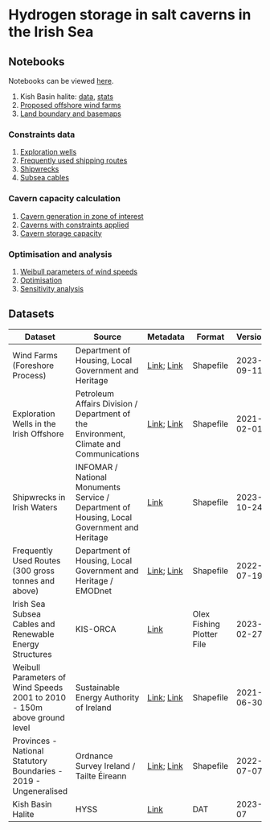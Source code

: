 # Hydrogen storage in salt caverns in the Irish Sea

## Notebooks

Notebooks can be viewed [here](https://github.com/nmstreethran/hydrogen-salt-storage-optimisation/tree/ipynb/notebooks).

1. Kish Basin halite: [data][nbkbdata], [stats][nbkbstats]
1. [Proposed offshore wind farms][nbowf]
1. [Land boundary and basemaps][nbboundary]

### Constraints data

1. [Exploration wells][nbwells]
1. [Frequently used shipping routes][nbshipping]
1. [Shipwrecks][nbshipwrecks]
1. [Subsea cables][nbcables]

### Cavern capacity calculation

1. [Cavern generation in zone of interest][nbcaverns]
1. [Caverns with constraints applied][nbconstrained]
1. [Cavern storage capacity][nbcapacity]

### Optimisation and analysis

1. [Weibull parameters of wind speeds][nbweibull]
1. [Optimisation][nboptimisation]
1. [Sensitivity analysis][nbsensitivity]

## Datasets

Dataset | Source | Metadata | Format | Version
-- | -- | -- | -- | --
Wind Farms (Foreshore Process) | Department of Housing, Local Government and Heritage | [Link][owf]; [Link][owf2] | Shapefile | 2023-09-11
Exploration Wells in the Irish Offshore | Petroleum Affairs Division / Department of the Environment, Climate and Communications | [Link][wells]; [Link][wells2] | Shapefile | 2021-02-01
Shipwrecks in Irish Waters | INFOMAR / National Monuments Service / Department of Housing, Local Government and Heritage | [Link][shipwrecks] | Shapefile | 2023-10-24
Frequently Used Routes (300 gross tonnes and above) | Department of Housing, Local Government and Heritage / EMODnet | [Link][shippingroutes]; [Link][shippingroutes2] | Shapefile | 2022-07-19
Irish Sea Subsea Cables and Renewable Energy Structures | KIS-ORCA | [Link][cables] | Olex Fishing Plotter File | 2023-02-27
Weibull Parameters of Wind Speeds 2001 to 2010 - 150m above ground level | Sustainable Energy Authority of Ireland | [Link][weibull]; [Link][weibull2] | Shapefile | 2021-06-30
Provinces - National Statutory Boundaries - 2019 - Ungeneralised | Ordnance Survey Ireland / Tailte Éireann | [Link][boundary]; [Link][boundary2] | Shapefile | 2022-07-07
Kish Basin Halite | HYSS | [Link][hyss] | DAT | 2023-07

[owf]: https://data.gov.ie/dataset/wind-farms-foreshore-process
[owf2]: https://data-housinggovie.opendata.arcgis.com/maps/housinggovie::wind-farms-foreshore-process
[wells]: https://www.isde.ie/geonetwork/srv/eng/catalog.search#/metadata/ie.marine.data:dataset.2171
[wells2]: https://data.gov.ie/dataset/exploration-wells-in-the-irish-offshore
[hyss]: https://hyss.ie
[shipwrecks]: https://isde.ie/geonetwork/srv/eng/catalog.search#/metadata/ie.marine.data:dataset.5131
[shippingroutes]: https://data.gov.ie/dataset/frequently-used-routes-300-gross-tonnes-and-above1
[shippingroutes2]: https://data-housinggovie.opendata.arcgis.com/maps/housinggovie::frequently-used-routes-300-gross-tonnes-and-above
[cables]: https://kis-orca.org/downloads/
[boundary]: https://data.gov.ie/dataset/provinces-osi-national-statutory-boundaries-2019
[boundary2]: https://data-osi.opendata.arcgis.com/maps/osi::provinces-national-statutory-boundaries-2019
[weibull]: https://data.gov.ie/dataset/weibull-parameters-wind-speeds-2001-to-2010-150m-above-ground-level
[weibull2]: https://gis.seai.ie/wind/
[nbkbdata]: https://github.com/nmstreethran/hydrogen-salt-storage-optimisation/blob/ipynb/notebooks/kish_basin_dat_files.ipynb
[nbkbstats]: https://github.com/nmstreethran/hydrogen-salt-storage-optimisation/blob/ipynb/notebooks/kish_basin_stats.ipynb
[nbowf]: https://github.com/nmstreethran/hydrogen-salt-storage-optimisation/blob/ipynb/notebooks/wind_farms_foreshore_process.ipynb
[nbwells]: https://github.com/nmstreethran/hydrogen-salt-storage-optimisation/blob/ipynb/notebooks/offshore_exploration_wells.ipynb
[nbweibull]: https://github.com/nmstreethran/hydrogen-salt-storage-optimisation/blob/ipynb/notebooks/weibull_parameters_wind_speeds.ipynb
[nbshipping]: https://github.com/nmstreethran/hydrogen-salt-storage-optimisation/blob/ipynb/notebooks/frequent_shipping_routes.ipynb
[nbshipwrecks]: https://github.com/nmstreethran/hydrogen-salt-storage-optimisation/blob/ipynb/notebooks/heritage_sites.ipynb
[nbcables]: https://github.com/nmstreethran/hydrogen-salt-storage-optimisation/blob/ipynb/notebooks/subsea_cables.ipynb
[nboptimisation]: https://github.com/nmstreethran/hydrogen-salt-storage-optimisation/blob/ipynb/notebooks/wind_farm_optimisation.ipynb
[nbsensitivity]: https://github.com/nmstreethran/hydrogen-salt-storage-optimisation/blob/ipynb/notebooks/kish_basin_sensitivity.ipynb
[nbcaverns]: https://github.com/nmstreethran/hydrogen-salt-storage-optimisation/blob/ipynb/notebooks/kish_basin_caverns.ipynb
[nbconstrained]: https://github.com/nmstreethran/hydrogen-salt-storage-optimisation/blob/ipynb/notebooks/kish_basin_caverns_constrained.ipynb
[nbcapacity]: https://github.com/nmstreethran/hydrogen-salt-storage-optimisation/blob/ipynb/notebooks/kish_basin_caverns_capacity.ipynb
[nbboundary]: https://github.com/nmstreethran/hydrogen-salt-storage-optimisation/blob/ipynb/notebooks/ireland_boundary_basemaps.ipynb
